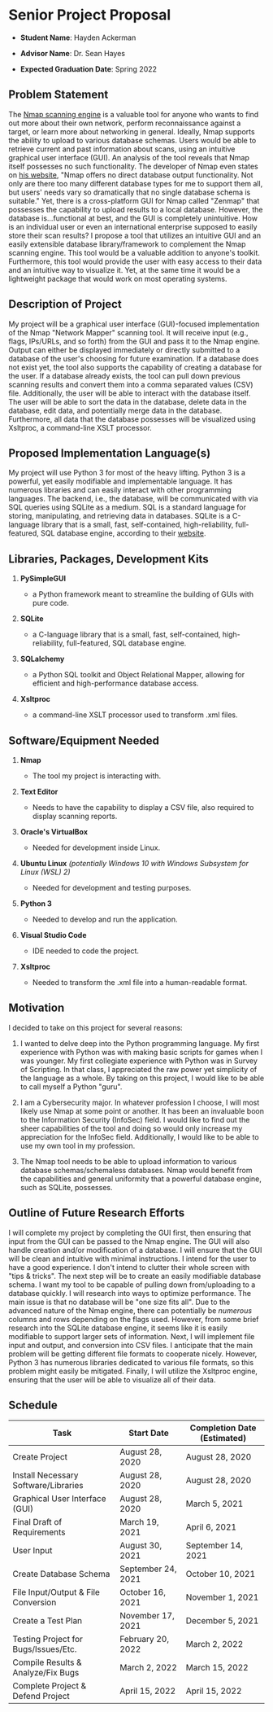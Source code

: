 Senior Project Proposal
=======================

- **Student Name**: Hayden Ackerman

- **Advisor Name**: Dr. Sean Hayes

- **Expected Graduation Date**: Spring 2022

Problem Statement
-----------------

The [Nmap scanning engine](https://en.wikipedia.org/wiki/Nmap) is a valuable
tool for anyone who wants to find out more about their own network, perform
reconnaissance against a target, or learn more about networking in general.
Ideally, Nmap supports the ability to upload to various database schemas. Users
would be able to retrieve current and past information about scans, using an
intuitive graphical user interface (GUI). An analysis of the tool reveals that
Nmap itself possesses no such functionality. The developer of Nmap even states on [his
website](https://nmap.org/), "Nmap offers no direct database output
functionality. Not only are there too many different database types for me to
support them all, but users' needs vary so dramatically that no single database
schema is suitable." Yet, there is a cross-platform GUI for Nmap called "Zenmap"
that possesses the capability to upload results to a local database. However,
the database is...functional at best, and the GUI is completely unintuitive. How
is an individual user or even an international enterprise supposed to easily
store their scan results? I propose a tool that utilizes an intuitive GUI and an
easily extensible database library/framework to complement the Nmap scanning
engine. This tool would be a valuable addition to anyone's toolkit. Furthermore,
this tool would provide the user with easy access to their data and an intuitive way to visualize it. Yet, at the same time it would be a lightweight package that would work on most operating systems.

Description of Project
----------------------

My project will be a graphical user interface (GUI)-focused implementation of
the Nmap "Network Mapper" scanning tool. It will receive input (e.g., flags,
IPs/URLs, and so forth) from the GUI and pass it to the Nmap engine. Output can
either be displayed immediately or directly submitted to a database of the
user's choosing for future examination. If a database does not exist yet, the
tool also supports the capability of creating a database for the user. If a
database already exists, the tool can pull down previous scanning results and
convert them into a comma separated values (CSV) file. Additionally, the user will be able to interact with the database itself.
The user will be able to sort the data
in the database, delete data in the database, edit data,
and potentially merge data in the database. Furthermore, all
data that the database
possesses will be visualized using Xsltproc, a command-line XSLT processor.

Proposed Implementation Language(s)
-----------------------------------

My project will use Python 3 for most of the heavy lifting. Python 3 is a
powerful, yet easily modifiable and implementable language. It has numerous
libraries and can easily interact with other programming languages. The backend,
i.e., the database, will be communicated with via SQL queries using SQLite as a
medium. SQL is a standard language for storing, manipulating, and retrieving
data in databases. SQLite is a C-language library that is a small, fast,
self-contained, high-reliability, full-featured, SQL database engine, according
to their [website](https://www.sqlite.org/index.html).

Libraries, Packages, Development Kits
-------------------------------------

1. **PySimpleGUI**

    - a Python framework meant to streamline the building of GUIs with pure code.

2. **SQLite**

    - a C-language library that is a small, fast, self-contained,
        high-reliability, full-featured, SQL database engine.

3. **SQLalchemy**

    - a Python SQL toolkit and Object Relational Mapper, allowing for
        efficient and high-performance database access.

4. **Xsltproc**

   - a command-line XSLT processor used to transform .xml files.

Software/Equipment Needed
-------------------------

1. **Nmap**

    - The tool my project is interacting with.

2. **Text Editor**

    - Needs to have the capability to display a CSV file, also required to
        display scanning reports.

3. **Oracle's VirtualBox**

    - Needed for development inside Linux.

4. **Ubuntu Linux** *(potentially Windows 10 with Windows Subsystem for Linux
    (WSL) 2)*

    - Needed for development and testing purposes.

5. **Python 3**

    - Needed to develop and run the application.

6. **Visual Studio Code**

   - IDE needed to code the project.

7. **Xsltproc**

   - Needed to transform the .xml file into a human-readable format.

Motivation
----------

I decided to take on this project for several reasons:

1. I wanted to delve deep into the Python programming language. My first
    experience with Python was with making basic scripts for games when I was
    younger. My first collegiate experience with Python was in Survey of
    Scripting. In that class, I appreciated the raw power yet simplicity of the
    language as a whole. By taking on this project, I would like to be able to
    call myself a Python "guru".

2. I am a Cybersecurity major. In whatever profession I choose, I will most
    likely use Nmap at some point or another. It has been an invaluable boon to
    the Information Security (InfoSec) field. I would like to find out the sheer
    capabilities of the tool and doing so would only increase my appreciation
    for the InfoSec field. Additionally, I would like to be able to use my own
    tool in my profession.

3. The Nmap tool needs to be able to upload information to various database
    schemas/schemaless databases. Nmap would benefit from the capabilities and
    general uniformity that a powerful database engine, such as SQLite,
    possesses.

Outline of Future Research Efforts
----------------------------------

I will complete my project by completing the GUI first, then ensuring that input
from the GUI can be passed to the Nmap engine. The GUI will also handle creation
and/or modification of a database. I will ensure that the GUI will be clean and
intuitive with minimal instructions. I intend for the user to have a good
experience. I don't intend to clutter their whole screen with "tips & tricks".
The next step will be to create an easily modifiable database schema. I want my tool to
be capable of pulling down from/uploading to a database quickly. I will research into ways to
optimize performance. The main issue is that no database will be "one size fits all".
Due to the advanced nature of the Nmap engine, there can potentially be *numerous* columns
and rows depending on the flags used. However, from some brief research into the SQLite database engine,
it seems like it is easily modifiable to support larger sets of information.
Next, I will implement file input and output, and conversion into CSV files.
I anticipate that the main problem will be getting different file formats to
cooperate nicely. However, Python 3 has numerous libraries dedicated to various
file formats, so this problem might easily be mitigated. Finally, I will utilize the Xsltproc
engine, ensuring that the user will be able to visualize all of their data.

Schedule
--------

| Task                                                 | Start Date         | Completion Date (Estimated) |
|------------------------------------------------------|--------------------|-----------------------------|
| Create Project                                       | August 28, 2020    | August 28, 2020             |
| Install Necessary Software/Libraries                 | August 28, 2020    | August 28, 2020             |
| Graphical User Interface (GUI)                       | August 28, 2020    | March 5, 2021               |
| Final Draft of Requirements                          | March 19, 2021     | April 6, 2021               |
| User Input                                           | August 30, 2021    | September 14, 2021          |
| Create Database Schema                               | September 24, 2021 | October 10, 2021            |
| File Input/Output & File Conversion                  | October 16, 2021   | November 1, 2021            |
| Create a Test Plan                                   | November 17, 2021  | December 5, 2021            |
| Testing Project for Bugs/Issues/Etc.                 | February 20, 2022  | March 2, 2022               |
| Compile Results & Analyze/Fix Bugs                   | March 2, 2022      | March 15, 2022              |
| Complete Project & Defend Project                    | April 15, 2022     | April 15, 2022              |
